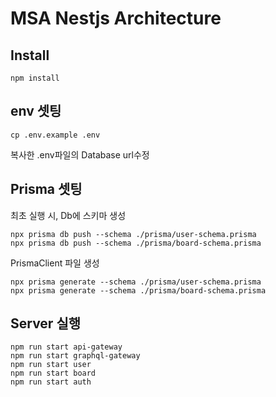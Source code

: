 # MSA Nestjs Architecture

## Install
```
npm install
```

## env 셋팅
```
cp .env.example .env
```
복사한 .env파일의 Database url수정

## Prisma 셋팅
최초 실행 시, Db에 스키마 생성
```
npx prisma db push --schema ./prisma/user-schema.prisma
npx prisma db push --schema ./prisma/board-schema.prisma
```
PrismaClient 파일 생성
```
npx prisma generate --schema ./prisma/user-schema.prisma
npx prisma generate --schema ./prisma/board-schema.prisma
```

## Server 실행
```
npm run start api-gateway
npm run start graphql-gateway
npm run start user
npm run start board
npm run start auth
```